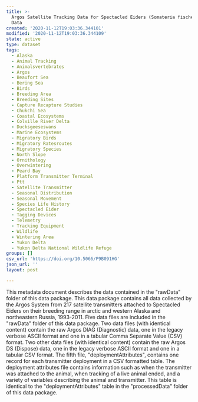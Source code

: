 ```yaml
---
title: >-
  Argos Satellite Tracking Data for Spectacled Eiders (Somateria fischeri) - Raw
  Data
created: '2020-11-12T19:03:36.344101'
modified: '2020-11-12T19:03:36.344109'
state: active
type: dataset
tags:
  - Alaska
  - Animal Tracking
  - Animalsvertebrates
  - Argos
  - Beaufort Sea
  - Bering Sea
  - Birds
  - Breeding Area
  - Breeding Sites
  - Capture Recapture Studies
  - Chukchi Sea
  - Coastal Ecosystems
  - Colville River Delta
  - Ducksgeeseswans
  - Marine Ecosystems
  - Migratory Birds
  - Migratory Ratesroutes
  - Migratory Species
  - North Slope
  - Ornithology
  - Overwintering
  - Peard Bay
  - Platform Transmitter Terminal
  - Ptt
  - Satellite Transmitter
  - Seasonal Distribution
  - Seasonal Movement
  - Species Life History
  - Spectacled Eider
  - Tagging Devices
  - Telemetry
  - Tracking Equipment
  - Wildlife
  - Wintering Area
  - Yukon Delta
  - Yukon Delta National Wildlife Refuge
groups: []
csv_url: 'https://doi.org/10.5066/P9B091HG'
json_url: ''
layout: post

---
```

This metadata document describes the data contained in the "rawData" folder of this data package. This data package contains all data collected by the Argos System from 217 satellite transmitters attached to Spectacled Eiders on their breeding range in arctic and western Alaska and northeastern Russia, 1993-2011. Five data files are included in the "rawData" folder of this data package. Two data files (with identical content) contain the raw Argos DIAG (Diagnostic) data, one in the legacy verbose ASCII format and one in a tabular Comma Separate Value (CSV) format. Two other data files (with identical content) contain the raw Argos DS (Dispose) data, one in the legacy verbose ASCII format and one in a tabular CSV format. The fifth file, "deploymentAttributes", contains one record for each transmitter deployment in a CSV formatted table. The deployment attributes file contains information such as when the transmitter was attached to the animal, when tracking of a live animal ended, and a variety of variables describing the animal and transmitter. This table is identical to the "deploymentAttributes" table in the "processedData" folder of this data package.

